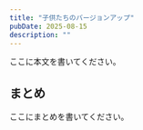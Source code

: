```yaml
---
title: "子供たちのバージョンアップ"
pubDate: 2025-08-15
description: ""
---
```


ここに本文を書いてください。

## まとめ

ここにまとめを書いてください。
